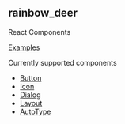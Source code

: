 ## rainbow_deer

React Components

[Examples](https://guo-jianqiang.github.io/rainbow_deer/)

Currently supported components
- [Button](https://guo-jianqiang.github.io/rainbow_deer/Components/ReactComponent/button)
- [Icon](https://guo-jianqiang.github.io/rainbow_deer/Components/ReactComponent/icon)
- [Dialog](https://guo-jianqiang.github.io/rainbow_deer/Components/ReactComponent/dialog)
- [Layout](https://guo-jianqiang.github.io/rainbow_deer/Components/ReactComponent/layout)
- [AutoType](https://guo-jianqiang.github.io/rainbow_deer/Components/ReactComponent/auto-type)
